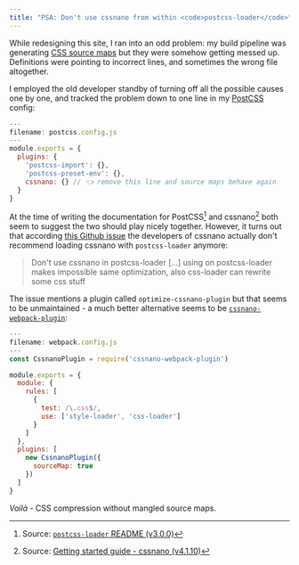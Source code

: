 ```yaml
---
title: "PSA: Don't use cssnano from within <code>postcss-loader</code>"
---
```


While redesigning this site, I ran into an odd problem: my build pipeline was generating [CSS source maps](https://developers.google.com/web/tools/chrome-devtools/javascript/source-maps) but they were somehow getting messed up. Definitions were pointing to incorrect lines, and sometimes the wrong file altogether.

<!-- excerpt -->

I employed the old developer standby of turning off all the possible causes one by one, and tracked the problem down to one line in my [PostCSS](https://postcss.org/) config:

```js
---
filename: postcss.config.js
---
module.exports = {
  plugins: {
    'postcss-import': {},
    'postcss-preset-env': {},
    cssnano: {} // 👈 remove this line and source maps behave again
  }
}
```

At the time of writing the documentation for PostCSS[^1] and cssnano[^2] both seem to suggest the two should play nicely together. However, it turns out that according [this Github issue](https://github.com/cssnano/cssnano/issues/659) the developers of cssnano actually don't recommend loading cssnano with `postcss-loader` anymore:

> Don't use cssnano in postcss-loader [...] using on postcss-loader makes impossible same optimization, also css-loader can rewrite some css stuff

The issue mentions a plugin called `optimize-cssnano-plugin` but that seems to be unmaintained - a much better alternative seems to be [`cssnano-webpack-plugin`](https://www.npmjs.com/package/cssnano-webpack-plugin):

```js
---
filename: webpack.config.js
---
const CssnanoPlugin = require('cssnano-webpack-plugin')

module.exports = {
  module: {
    rules: [
      {
        test: /\.css$/,
        use: ['style-loader', 'css-loader']
      }
    ]
  },
  plugins: [
    new CssnanoPlugin({
      sourceMap: true
    })
  ]
}
```

_Voilà_ - CSS compression without mangled source maps.

[^1]: Source: [`postcss-loader` README (v3.0.0)](https://github.com/postcss/postcss-loader/blob/v3.0.0/README.md#configuration)
[^2]: Source: [Getting started guide - cssnano (v4.1.10)](https://github.com/cssnano/cssnano/blob/v4.1.10/site/content/guides/getting-started.md)
